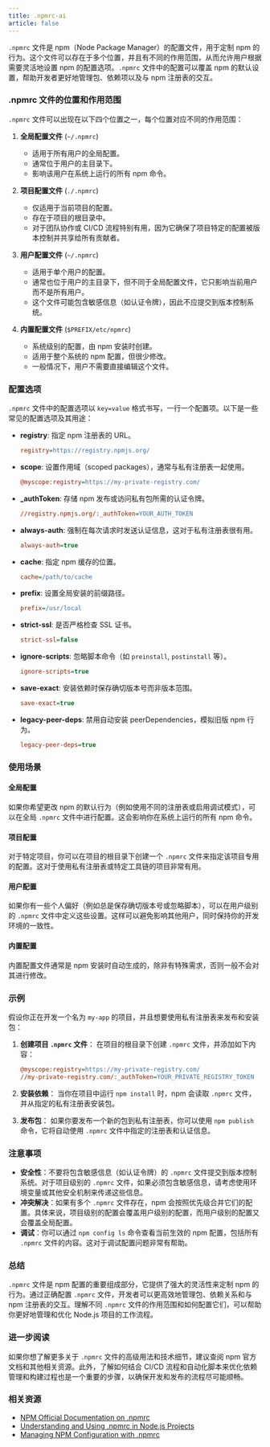 ```yaml
---
title: .npmrc-ai
article: false
---
```


`.npmrc` 文件是 npm（Node Package Manager）的配置文件，用于定制 npm 的行为。这个文件可以存在于多个位置，并且有不同的作用范围，从而允许用户根据需要灵活地设置 npm 的配置选项。`.npmrc` 文件中的配置可以覆盖 npm 的默认设置，帮助开发者更好地管理包、依赖项以及与 npm 注册表的交互。

### .npmrc 文件的位置和作用范围

`.npmrc` 文件可以出现在以下四个位置之一，每个位置对应不同的作用范围：

1. **全局配置文件** (`~/.npmrc`)
   - 适用于所有用户的全局配置。
   - 通常位于用户的主目录下。
   - 影响该用户在系统上运行的所有 npm 命令。

2. **项目配置文件** (`./.npmrc`)
   - 仅适用于当前项目的配置。
   - 存在于项目的根目录中。
   - 对于团队协作或 CI/CD 流程特别有用，因为它确保了项目特定的配置被版本控制并共享给所有贡献者。

3. **用户配置文件** (`~/.npmrc`)
   - 适用于单个用户的配置。
   - 通常也位于用户的主目录下，但不同于全局配置文件，它只影响当前用户而不是所有用户。
   - 这个文件可能包含敏感信息（如认证令牌），因此不应提交到版本控制系统。

4. **内置配置文件** (`$PREFIX/etc/npmrc`)
   - 系统级别的配置，由 npm 安装时创建。
   - 适用于整个系统的 npm 配置，但很少修改。
   - 一般情况下，用户不需要直接编辑这个文件。

### 配置选项

`.npmrc` 文件中的配置选项以 `key=value` 格式书写，一行一个配置项。以下是一些常见的配置选项及其用途：

- **registry**: 指定 npm 注册表的 URL。

  ```ini
  registry=https://registry.npmjs.org/
  ```

- **scope**: 设置作用域（scoped packages），通常与私有注册表一起使用。

  ```ini
  @myscope:registry=https://my-private-registry.com/
  ```

- **_authToken**: 存储 npm 发布或访问私有包所需的认证令牌。

  ```ini
  //registry.npmjs.org/:_authToken=YOUR_AUTH_TOKEN
  ```

- **always-auth**: 强制在每次请求时发送认证信息，这对于私有注册表很有用。

  ```ini
  always-auth=true
  ```

- **cache**: 指定 npm 缓存的位置。

  ```ini
  cache=/path/to/cache
  ```

- **prefix**: 设置全局安装的前缀路径。

  ```ini
  prefix=/usr/local
  ```

- **strict-ssl**: 是否严格检查 SSL 证书。

  ```ini
  strict-ssl=false
  ```

- **ignore-scripts**: 忽略脚本命令（如 `preinstall`, `postinstall` 等）。

  ```ini
  ignore-scripts=true
  ```

- **save-exact**: 安装依赖时保存确切版本号而非版本范围。

  ```ini
  save-exact=true
  ```

- **legacy-peer-deps**: 禁用自动安装 peerDependencies，模拟旧版 npm 行为。

  ```ini
  legacy-peer-deps=true
  ```

### 使用场景

#### 全局配置

如果你希望更改 npm 的默认行为（例如使用不同的注册表或启用调试模式），可以在全局 `.npmrc` 文件中进行配置。这会影响你在系统上运行的所有 npm 命令。

#### 项目配置

对于特定项目，你可以在项目的根目录下创建一个 `.npmrc` 文件来指定该项目专用的配置。这对于使用私有注册表或特定工具链的项目非常有用。

#### 用户配置

如果你有一些个人偏好（例如总是保存确切版本号或忽略脚本），可以在用户级别的 `.npmrc` 文件中定义这些设置。这样可以避免影响其他用户，同时保持你的开发环境的一致性。

#### 内置配置

内置配置文件通常是 npm 安装时自动生成的，除非有特殊需求，否则一般不会对其进行修改。

### 示例

假设你正在开发一个名为 `my-app` 的项目，并且想要使用私有注册表来发布和安装包：

1. **创建项目 `.npmrc` 文件**：
   在项目的根目录下创建 `.npmrc` 文件，并添加如下内容：

   ```ini
   @myscope:registry=https://my-private-registry.com/
   //my-private-registry.com/:_authToken=YOUR_PRIVATE_REGISTRY_TOKEN
   ```

2. **安装依赖**：
   当你在项目中运行 `npm install` 时，npm 会读取 `.npmrc` 文件，并从指定的私有注册表安装包。

3. **发布包**：
   如果你要发布一个新的包到私有注册表，你可以使用 `npm publish` 命令，它将自动使用 `.npmrc` 文件中指定的注册表和认证信息。

### 注意事项

- **安全性**：不要将包含敏感信息（如认证令牌）的 `.npmrc` 文件提交到版本控制系统。对于项目级别的 `.npmrc` 文件，如果必须包含敏感信息，请考虑使用环境变量或其他安全机制来传递这些信息。
- **冲突解决**：如果有多个 `.npmrc` 文件存在，npm 会按照优先级合并它们的配置。具体来说，项目级别的配置会覆盖用户级别的配置，而用户级别的配置又会覆盖全局配置。
- **调试**：你可以通过 `npm config ls` 命令查看当前生效的 npm 配置，包括所有 `.npmrc` 文件的内容。这对于调试配置问题非常有帮助。

### 总结

`.npmrc` 文件是 npm 配置的重要组成部分，它提供了强大的灵活性来定制 npm 的行为。通过正确配置 `.npmrc` 文件，开发者可以更高效地管理包、依赖关系和与 npm 注册表的交互。理解不同 `.npmrc` 文件的作用范围和如何配置它们，可以帮助你更好地管理和优化 Node.js 项目的工作流程。

### 进一步阅读

如果你想了解更多关于 `.npmrc` 文件的高级用法和技术细节，建议查阅 npm 官方文档和其他相关资源。此外，了解如何结合 CI/CD 流程和自动化脚本来优化依赖管理和构建过程也是一个重要的步骤，以确保开发和发布的流程尽可能顺畅。

### 相关资源

- [NPM Official Documentation on .npmrc](https://docs.npmjs.com/cli/v8/using-npm/config#per-project-config)
- [Understanding and Using .npmrc in Node.js Projects](https://blog.logrocket.com/understanding-and-using-npmrc-in-node-js-projects/)
- [Managing NPM Configuration with .npmrc](https://www.freecodecamp.org/news/managing-npm-configuration-with-npmrc/)
